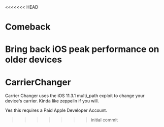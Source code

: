<<<<<<< HEAD
# Comeback
Bring back iOS peak performance on older devices
=======
# CarrierChanger
Carrier Changer uses the iOS 11.3.1 multi_path exploit to change your device's carrier. Kinda like zeppelin if you will.


Yes this requires a Paid Apple Developer Account.
>>>>>>> initial commit
